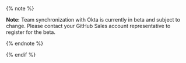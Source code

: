 

{% note %}

**Note:** Team synchronization with Okta is currently in beta and subject to change. Please contact your GitHub Sales account representative to register for the beta.

{% endnote %}

{% endif %}

